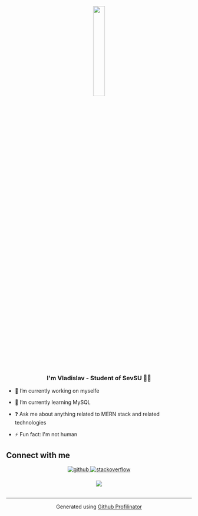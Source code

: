 <div align="center">
<img src="https://cdn-icons-png.flaticon.com/512/1995/1995485.png" align="center" style="width: 25%" />
</div>  
  

### <div align="center">I'm Vladislav - Student of SevSU 👨‍💻</div>


- 🔭 I’m currently working on myselfe  
  

- 🌱 I’m currently learning MySQL  
  

- ❓ Ask me about anything related to MERN stack and related technologies  
  

- ⚡ Fun fact: I'm not human  


## Connect with me  
<div align="center">
<a href="https://github.com/themaison" target="_blank">
<img src=https://img.shields.io/badge/github-%2324292e.svg?&style=for-the-badge&logo=github&logoColor=white alt=github style="margin-bottom: 5px;" />
</a>
<a href="https://stackoverflow.com/users/themaison" target="_blank">
<img src=https://img.shields.io/badge/stackoverflow-%23F28032.svg?&style=for-the-badge&logo=stackoverflow&logoColor=white alt=stackoverflow style="margin-bottom: 5px;" />
</a>  
</div>  
  

<br/>  

<div align="center">
<img src="https://komarev.com/ghpvc/?username=themaison&&style=flat-square" align="center" />
</div>  

<br />

----
<div align="center">Generated using <a href="https://profilinator.rishav.dev/" target="_blank">Github Profilinator</a></div>
